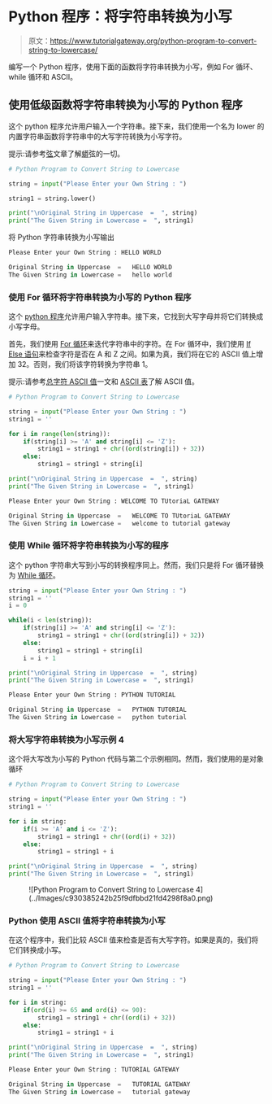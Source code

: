 # Python 程序：将字符串转换为小写

> 原文：<https://www.tutorialgateway.org/python-program-to-convert-string-to-lowercase/>

编写一个 Python 程序，使用下面的函数将字符串转换为小写，例如 For 循环、while 循环和 ASCII。

## 使用低级函数将字符串转换为小写的 Python 程序

这个 python 程序允许用户输入一个字符串。接下来，我们使用一个名为 lower 的内置字符串函数将字符串中的大写字符转换为小写字符。

提示:请参考[弦](https://www.tutorialgateway.org/python-string/)文章了解[蟒](https://www.tutorialgateway.org/python-tutorial/)弦的一切。

```py
# Python Program to Convert String to Lowercase

string = input("Please Enter your Own String : ")

string1 = string.lower()

print("\nOriginal String in Uppercase  =  ", string)
print("The Given String in Lowercase =  ", string1)
```

将 Python 字符串转换为小写输出

```py
Please Enter your Own String : HELLO WORLD

Original String in Uppercase  =   HELLO WORLD
The Given String in Lowercase =   hello world
```

### 使用 For 循环将字符串转换为小写的 Python 程序

这个 [python 程序](https://www.tutorialgateway.org/python-programming-examples/)允许用户输入字符串。接下来，它找到大写字母并将它们转换成小写字母。

首先，我们使用 [For 循环](https://www.tutorialgateway.org/python-for-loop/)来迭代字符串中的字符。在 For 循环中，我们使用 [If Else 语句](https://www.tutorialgateway.org/python-if-else/)来检查字符是否在 A 和 Z 之间。如果为真，我们将在它的 ASCII 值上增加 32。否则，我们将该字符转换为字符串 1。

提示:请参考[总字符 ASCII 值](https://www.tutorialgateway.org/python-program-to-find-ascii-value-of-total-characters-in-a-string/)一文和 [ASCII 表](https://www.tutorialgateway.org/ascii-table/)了解 ASCII 值。

```py
# Python Program to Convert String to Lowercase

string = input("Please Enter your Own String : ")
string1 = ''

for i in range(len(string)):
    if(string[i] >= 'A' and string[i] <= 'Z'):
        string1 = string1 + chr((ord(string[i]) + 32))
    else:
        string1 = string1 + string[i]

print("\nOriginal String in Uppercase  =  ", string)
print("The Given String in Lowercase =  ", string1)
```

```py
Please Enter your Own String : WELCOME TO TUtoriaL GATEWAY

Original String in Uppercase  =   WELCOME TO TUtoriaL GATEWAY
The Given String in Lowercase =   welcome to tutorial gateway
```

### 使用 While 循环将字符串转换为小写的程序

这个 python 字符串大写到小写的转换程序同上。然而，我们只是将 For 循环替换为 [While 循环](https://www.tutorialgateway.org/python-while-loop/)。

```py
string = input("Please Enter your Own String : ")
string1 = ''
i = 0

while(i < len(string)):
    if(string[i] >= 'A' and string[i] <= 'Z'):
        string1 = string1 + chr((ord(string[i]) + 32))
    else:
        string1 = string1 + string[i]
    i = i + 1

print("\nOriginal String in Uppercase  =  ", string)
print("The Given String in Lowercase =  ", string1)
```

```py
Please Enter your Own String : PYTHON TUTORIAL

Original String in Uppercase  =   PYTHON TUTORIAL
The Given String in Lowercase =   python tutorial
```

### 将大写字符串转换为小写示例 4

这个将大写改为小写的 Python 代码与第二个示例相同。然而，我们使用的是对象循环

```py
# Python Program to Convert String to Lowercase

string = input("Please Enter your Own String : ")
string1 = ''

for i in string:
    if(i >= 'A' and i <= 'Z'):
        string1 = string1 + chr((ord(i) + 32))
    else:
        string1 = string1 + i

print("\nOriginal String in Uppercase  =  ", string)
print("The Given String in Lowercase =  ", string1)
```

<figure class="wp-block-image">![Python Program to Convert String to Lowercase 4](../Images/c930385242b25f9dfbbd21fd4298f8a0.png)</figure>

### Python 使用 ASCII 值将字符串转换为小写

在这个程序中，我们比较 ASCII 值来检查是否有大写字符。如果是真的，我们将它们转换成小写。

```py
# Python Program to Convert String to Lowercase

string = input("Please Enter your Own String : ")
string1 = ''

for i in string:
    if(ord(i) >= 65 and ord(i) <= 90):
        string1 = string1 + chr((ord(i) + 32))
    else:
        string1 = string1 + i

print("\nOriginal String in Uppercase  =  ", string)
print("The Given String in Lowercase =  ", string1)
```

```py
Please Enter your Own String : TUTORIAL GATEWAY

Original String in Uppercase  =   TUTORIAL GATEWAY
The Given String in Lowercase =   tutorial gateway
```